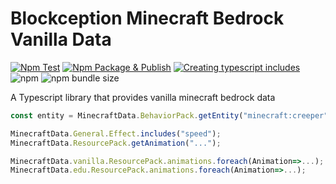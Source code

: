 # Blockception Minecraft Bedrock Vanilla Data

[![Npm Test](https://github.com/Blockception/BC-Minecraft-Bedrock-Vanilla-Data/actions/workflows/npm-test.yml/badge.svg)](https://github.com/Blockception/BC-Minecraft-Bedrock-Vanilla-Data/actions/workflows/npm-test.yml)
[![Npm Package & Publish](https://github.com/Blockception/BC-Minecraft-Bedrock-Vanilla-Data/actions/workflows/npm-publish.yml/badge.svg)](https://github.com/Blockception/BC-Minecraft-Bedrock-Vanilla-Data/actions/workflows/npm-publish.yml)
[![Creating typescript includes](https://github.com/Blockception/BC-Minecraft-Bedrock-Vanilla-Data/actions/workflows/create-includes.yml/badge.svg)](https://github.com/Blockception/BC-Minecraft-Bedrock-Vanilla-Data/actions/workflows/create-includes.yml)  
![npm](https://img.shields.io/npm/v/bc-minecraft-bedrock-vanilla-data) ![npm bundle size](https://img.shields.io/bundlephobia/minzip/bc-minecraft-bedrock-vanilla-data)

A Typescript library that provides vanilla minecraft bedrock data

```ts
const entity = MinecraftData.BehaviorPack.getEntity("minecraft:creeper");

MinecraftData.General.Effect.includes("speed");
MinecraftData.ResourcePack.getAnimation("...");

MinecraftData.vanilla.ResourcePack.animations.foreach(Animation=>...);
MinecraftData.edu.ResourcePack.animations.foreach(Animation=>...);
```
